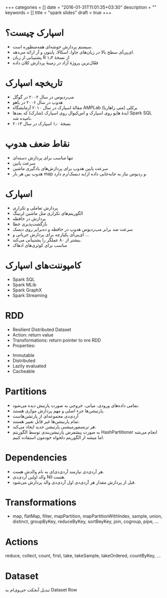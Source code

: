 +++
categories = []
date = "2016-01-31T11:01:35+03:30"
description = ""
keywords = []
title = "spark slides"
draft = true
+++

# اسپارک چیست؟
* سیستم پردازش خوشه‌ای همه‌منظوره است.
* ای‌پی‌آی سطح بالا در زبان‌های جاوا، اسکالا، پایتون و آر ارائه می‌دهد.
* پشتیبانی از زبان R از نسخهٔ ۱٫۴
* فعّال‌ترین پروژهٔ آزاد در زمینهٔ پردازش کلان داده

# تاریخچه اسپارک
* مپ‌ردیوس در سال ۲۰۰۲ در گوگل
* هدوپ در سال ۲۰۰۶ در یاهو
* مقالهٔ اسپارک در سال ۲۰۱۰ آزمایشگاه AMPLab برکلی (متی زاهاریا)
* ایدهٔ هایو روی اسپارک و اس‌کیو‌ال روی اسپارک (شارک) که بعدها Spark SQL نامیده شد.
* نسخهٔ ۱٫۰ اسپارک در سال ۲۰۱۴

# نقاط ضعف هدوپ
* تنها مناسب برای پردازش دسته‌ای
* سرعت پایین
* سرعت پایین هدوپ برای پردازش‌های یادگیری ماشین
* هدوپ بین هر بار map و ردیوس نیاز به جابه‌جایی داده از/به دیسک/رم دارد.

# اسپارک
* پردازش تعاملی و تکراری
* الگوریتم‌های تکراری مثل ماشین لرنینگ
* پردازش در حافظه
* بازگشت‌پذیری خطا
* سرعت صد برابر مپ‌ردیوس هدوپ در حافظه و ده‌برابر روی دیسک
* ای‌پی‌آی یکپارچه برای پردازش جریانی و ...
* بیشتر از ۸۰ عملگر را پشتیبانی می‌کند.
* مناسب برای کوئری‌های ادهاک

# کامپوننت‌های اسپارک
* Spark SQL
* Spark MLib
* Spark GraphX
* Spark Streaming


# RDD
* Resilient Distributed Dataset
* Action: return value
* Transformations: return pointer to nre RDD
* Properties:
 - Immutable
 - Distributed
 - Lazily evaluated
 - Cacheable


# Partitions
- تمامی داده‌های ورودی، میانی، خروجی به صورت پارتیش دیده می‌شود.
- پارتیشن‌ها جزء اصلی و مهم پردازش موازی هستند.
- آر‌دی‌دی مجموعه‌ای از پارتشن‌هاست
- تمام پارتیشن‌ها غیر قابل تغییر هستند.
- هر ترنسفورمیشنی پارتیشن جدید ایجاد می‌‌کند.
- به صورت پیشفرض پارتیشن‌بندی توسط الگوریتم HashPartitioner انجام می‌شه اما میشه از الگوریتم دلخواه خودمون استفاده کنیم.


# Dependencies
* هر آر‌دی‌دی نیازمند آردی‌دی‌ای به نام والدش هست.
* والد اولین آردی‌دی Nil هست.
* قبل از پردازش مقدار هر آر‌دی‌دی اول آردی‌دی والد پردازش می‌شود.

# Transformations
* map, flatMap, filter, mapPartition, mapPartitionWithIndex, sample, union, distinct, groupByKey, reduceByKey, sortBeyKey, join, cogroup, pipe, ...

# Actions
reduce, collect, count, first, take, takeSample, takeOrdered, countByKey, ...

# Dataset
تبدیل آبجکت جی‌وی‌ام به Dataset Row

